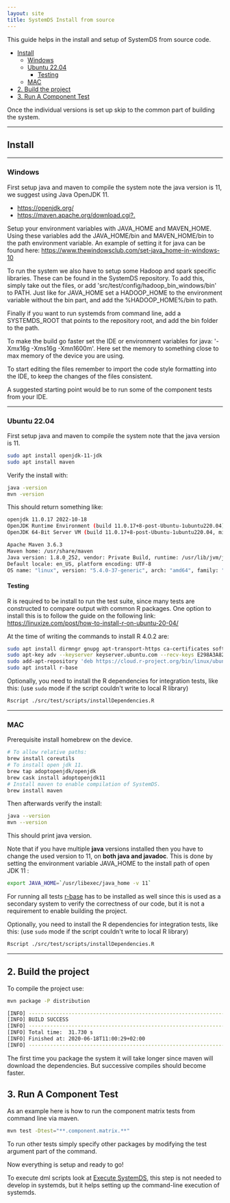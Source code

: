 ```yaml
---
layout: site
title: SystemDS Install from source
---
```

<!--
{% comment %}
Licensed to the Apache Software Foundation (ASF) under one or more
contributor license agreements.  See the NOTICE file distributed with
this work for additional information regarding copyright ownership.
The ASF licenses this file to you under the Apache License, Version 2.0
(the "License"); you may not use this file except in compliance with
the License.  You may obtain a copy of the License at

http://www.apache.org/licenses/LICENSE-2.0

Unless required by applicable law or agreed to in writing, software
distributed under the License is distributed on an "AS IS" BASIS,
WITHOUT WARRANTIES OR CONDITIONS OF ANY KIND, either express or implied.
See the License for the specific language governing permissions and
limitations under the License.
{% endcomment %}
-->

This guide helps in the install and setup of SystemDS from source code.

- [Install](#install)
  - [Windows](#windows)
  - [Ubuntu 22.04](#ubuntu-2204)
    - [Testing](#testing)
  - [MAC](#mac)
- [2. Build the project](#2-build-the-project)
- [3. Run A Component Test](#3-run-a-component-test)

Once the individual versions is set up skip to the common part of building the system.

---

## Install

---

### Windows

First setup java and maven to compile the system note the java version is 11, we suggest using Java OpenJDK 11.

- <https://openjdk.org/>
- <https://maven.apache.org/download.cgi?.>

Setup your environment variables with JAVA_HOME and MAVEN_HOME. Using these variables add the JAVA_HOME/bin and MAVEN_HOME/bin to the path environment variable. An example of setting it for java can be found here: <https://www.thewindowsclub.com/set-java_home-in-windows-10>

To run the system we also have to setup some Hadoop and spark specific libraries. These can be found in the SystemDS repository. To add this, simply take out the files, or add 'src/test/config/hadoop_bin_windows/bin' to PATH. Just like for JAVA_HOME set a HADOOP_HOME to the environment variable without the bin part, and add the %HADOOP_HOME%/bin to path.

Finally if you want to run systemds from command line, add a SYSTEMDS_ROOT that points to the repository root, and add the bin folder to the path.

To make the build go faster set the IDE or environment variables for java: '-Xmx16g -Xms16g -Xmn1600m'. Here set the memory to something close to max memory of the device you are using.

To start editing the files remember to import the code style formatting into the IDE, to keep the changes of the files consistent.

A suggested starting point would be to run some of the component tests from your IDE.

---

### Ubuntu 22.04

First setup java and maven to compile the system note that the java version is 11.

```bash
sudo apt install openjdk-11-jdk
sudo apt install maven
```

Verify the install with:

```bash
java -version
mvn -version
```

This should return something like:

```bash
openjdk 11.0.17 2022-10-18
OpenJDK Runtime Environment (build 11.0.17+8-post-Ubuntu-1ubuntu220.04)
OpenJDK 64-Bit Server VM (build 11.0.17+8-post-Ubuntu-1ubuntu220.04, mixed mode, sharing)

Apache Maven 3.6.3
Maven home: /usr/share/maven
Java version: 1.8.0_252, vendor: Private Build, runtime: /usr/lib/jvm/java-8-openjdk-amd64/jre
Default locale: en_US, platform encoding: UTF-8
OS name: "linux", version: "5.4.0-37-generic", arch: "amd64", family: "unix"
```

#### Testing

R is required to be install to run the test suite, since many tests are constructed to compare output with common R packages.
One option to install this is to follow the guide on the following link: <https://linuxize.com/post/how-to-install-r-on-ubuntu-20-04/>

At the time of writing the commands to install R 4.0.2 are:

```bash
sudo apt install dirmngr gnupg apt-transport-https ca-certificates software-properties-common
sudo apt-key adv --keyserver keyserver.ubuntu.com --recv-keys E298A3A825C0D65DFD57CBB651716619E084DAB9
sudo add-apt-repository 'deb https://cloud.r-project.org/bin/linux/ubuntu focal-cran40/'
sudo apt install r-base
```

Optionally, you need to install the R dependencies for integration tests, like this:
(use `sudo` mode if the script couldn't write to local R library)

```bash
Rscript ./src/test/scripts/installDependencies.R
```

---

### MAC

Prerequisite install homebrew on the device.

```bash
# To allow relative paths:
brew install coreutils
# To install open jdk 11.
brew tap adoptopenjdk/openjdk
brew cask install adoptopenjdk11
# Install maven to enable compilation of SystemDS.
brew install maven
```

Then afterwards verify the install:

```bash
java --version
mvn --version
```

This should print java version.

Note that if you have multiple __java__ versions installed then you have to change the used version to 11, on __both java and javadoc__. This is done by setting the environment variable JAVA_HOME to the install path of open JDK 11 :

```bash
export JAVA_HOME=`/usr/libexec/java_home -v 11`
```

For running all tests [r-base](https://cran.r-project.org/bin/macosx/) has to be installed as well since this is used as a secondary system to verify the correctness of our code, but it is not a requirement to enable building the project.

Optionally, you need to install the R dependencies for integration tests, like this:
(use `sudo` mode if the script couldn't write to local R library)

```bash
Rscript ./src/test/scripts/installDependencies.R
```

---

## 2. Build the project

To compile the project use:

```bash
mvn package -P distribution
```

```bash
[INFO] ------------------------------------------------------------------------
[INFO] BUILD SUCCESS
[INFO] ------------------------------------------------------------------------
[INFO] Total time:  31.730 s
[INFO] Finished at: 2020-06-18T11:00:29+02:00
[INFO] ------------------------------------------------------------------------
```

The first time you package the system it will take longer since maven will download the dependencies.
But successive compiles should become faster.

## 3. Run A Component Test

As an example here is how to run the component matrix tests from command line via maven.

```bash
mvn test -Dtest="**.component.matrix.**"
```

To run other tests simply specify other packages by modifying the
test argument part of the command.

Now everything is setup and ready to go!

To execute dml scripts look at [Execute SystemDS](run), this step is not needed to develop in systemds, but it helps setting up the command-line execution of systemds.
